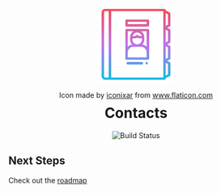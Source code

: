 <!-- Logo -->
<p align="center">
  <img width="150" src="./doc/assets/contacts.png" alt="contacts logo" />

</p>
<div align="center">
    Icon made by
    <a href="https://www.flaticon.com/authors/iconixar" title="iconixar">iconixar</a>
    from
    <a href="https://www.flaticon.com/" title="Flaticon">www.flaticon.com</a>
</div>

<!-- Name -->
<h1 align="center" style="margin-top:10px">Contacts</h1>

<!-- Badges -->
<div align="center">

![Build Status](https://github.com/DittrichLucas/contacts/workflows/Build%20project/badge.svg)

</div>

## Next Steps

Check out the [roadmap](./ROADMAP.md)

